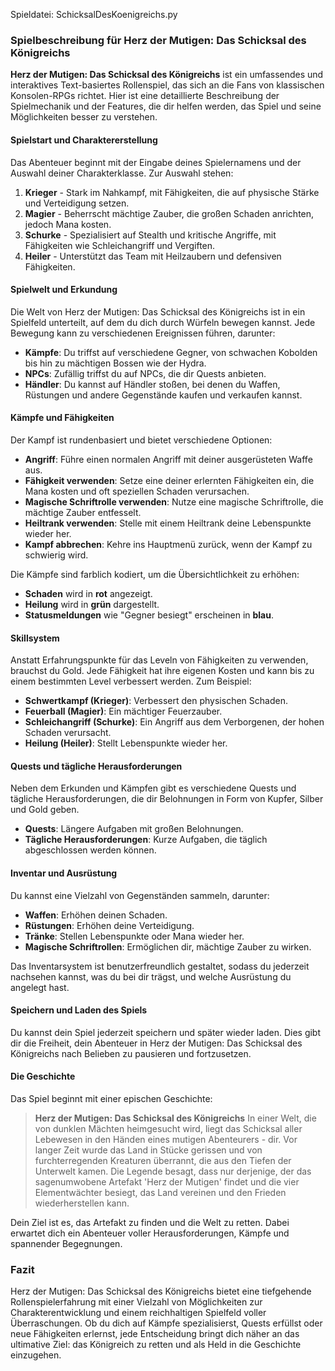 Spieldatei: SchicksalDesKoenigreichs.py

### Spielbeschreibung für Herz der Mutigen: Das Schicksal des Königreichs

**Herz der Mutigen: Das Schicksal des Königreichs** ist ein umfassendes und interaktives Text-basiertes Rollenspiel, das sich an die Fans von klassischen Konsolen-RPGs richtet. Hier ist eine detaillierte Beschreibung der Spielmechanik und der Features, die dir helfen werden, das Spiel und seine Möglichkeiten besser zu verstehen.

#### Spielstart und Charaktererstellung
Das Abenteuer beginnt mit der Eingabe deines Spielernamens und der Auswahl deiner Charakterklasse. Zur Auswahl stehen:

1. **Krieger** - Stark im Nahkampf, mit Fähigkeiten, die auf physische Stärke und Verteidigung setzen.
2. **Magier** - Beherrscht mächtige Zauber, die großen Schaden anrichten, jedoch Mana kosten.
3. **Schurke** - Spezialisiert auf Stealth und kritische Angriffe, mit Fähigkeiten wie Schleichangriff und Vergiften.
4. **Heiler** - Unterstützt das Team mit Heilzaubern und defensiven Fähigkeiten.

#### Spielwelt und Erkundung
Die Welt von Herz der Mutigen: Das Schicksal des Königreichs ist in ein Spielfeld unterteilt, auf dem du dich durch Würfeln bewegen kannst. Jede Bewegung kann zu verschiedenen Ereignissen führen, darunter:

- **Kämpfe**: Du triffst auf verschiedene Gegner, von schwachen Kobolden bis hin zu mächtigen Bossen wie der Hydra.
- **NPCs**: Zufällig triffst du auf NPCs, die dir Quests anbieten.
- **Händler**: Du kannst auf Händler stoßen, bei denen du Waffen, Rüstungen und andere Gegenstände kaufen und verkaufen kannst.

#### Kämpfe und Fähigkeiten
Der Kampf ist rundenbasiert und bietet verschiedene Optionen:

- **Angriff**: Führe einen normalen Angriff mit deiner ausgerüsteten Waffe aus.
- **Fähigkeit verwenden**: Setze eine deiner erlernten Fähigkeiten ein, die Mana kosten und oft speziellen Schaden verursachen.
- **Magische Schriftrolle verwenden**: Nutze eine magische Schriftrolle, die mächtige Zauber entfesselt.
- **Heiltrank verwenden**: Stelle mit einem Heiltrank deine Lebenspunkte wieder her.
- **Kampf abbrechen**: Kehre ins Hauptmenü zurück, wenn der Kampf zu schwierig wird.

Die Kämpfe sind farblich kodiert, um die Übersichtlichkeit zu erhöhen:
- **Schaden** wird in **rot** angezeigt.
- **Heilung** wird in **grün** dargestellt.
- **Statusmeldungen** wie "Gegner besiegt" erscheinen in **blau**.

#### Skillsystem
Anstatt Erfahrungspunkte für das Leveln von Fähigkeiten zu verwenden, brauchst du Gold. Jede Fähigkeit hat ihre eigenen Kosten und kann bis zu einem bestimmten Level verbessert werden. Zum Beispiel:

- **Schwertkampf (Krieger)**: Verbessert den physischen Schaden.
- **Feuerball (Magier)**: Ein mächtiger Feuerzauber.
- **Schleichangriff (Schurke)**: Ein Angriff aus dem Verborgenen, der hohen Schaden verursacht.
- **Heilung (Heiler)**: Stellt Lebenspunkte wieder her.

#### Quests und tägliche Herausforderungen
Neben dem Erkunden und Kämpfen gibt es verschiedene Quests und tägliche Herausforderungen, die dir Belohnungen in Form von Kupfer, Silber und Gold geben. 

- **Quests**: Längere Aufgaben mit großen Belohnungen.
- **Tägliche Herausforderungen**: Kurze Aufgaben, die täglich abgeschlossen werden können.

#### Inventar und Ausrüstung
Du kannst eine Vielzahl von Gegenständen sammeln, darunter:

- **Waffen**: Erhöhen deinen Schaden.
- **Rüstungen**: Erhöhen deine Verteidigung.
- **Tränke**: Stellen Lebenspunkte oder Mana wieder her.
- **Magische Schriftrollen**: Ermöglichen dir, mächtige Zauber zu wirken.

Das Inventarsystem ist benutzerfreundlich gestaltet, sodass du jederzeit nachsehen kannst, was du bei dir trägst, und welche Ausrüstung du angelegt hast.

#### Speichern und Laden des Spiels
Du kannst dein Spiel jederzeit speichern und später wieder laden. Dies gibt dir die Freiheit, dein Abenteuer in Herz der Mutigen: Das Schicksal des Königreichs nach Belieben zu pausieren und fortzusetzen.

#### Die Geschichte
Das Spiel beginnt mit einer epischen Geschichte:

> **Herz der Mutigen: Das Schicksal des Königreichs**
> In einer Welt, die von dunklen Mächten heimgesucht wird, liegt das Schicksal aller Lebewesen in den Händen eines mutigen Abenteurers - dir. Vor langer Zeit wurde das Land in Stücke gerissen und von furchterregenden Kreaturen überrannt, die aus den Tiefen der Unterwelt kamen. Die Legende besagt, dass nur derjenige, der das sagenumwobene Artefakt 'Herz der Mutigen' findet und die vier Elementwächter besiegt, das Land vereinen und den Frieden wiederherstellen kann. 

Dein Ziel ist es, das Artefakt zu finden und die Welt zu retten. Dabei erwartet dich ein Abenteuer voller Herausforderungen, Kämpfe und spannender Begegnungen.

### Fazit
Herz der Mutigen: Das Schicksal des Königreichs bietet eine tiefgehende Rollenspielerfahrung mit einer Vielzahl von Möglichkeiten zur Charakterentwicklung und einem reichhaltigen Spielfeld voller Überraschungen. Ob du dich auf Kämpfe spezialisierst, Quests erfüllst oder neue Fähigkeiten erlernst, jede Entscheidung bringt dich näher an das ultimative Ziel: das Königreich zu retten und als Held in die Geschichte einzugehen.
